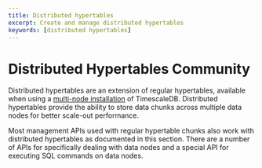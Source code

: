 ```yaml
---
title: Distributed hypertables
excerpt: Create and manage distributed hypertables
keywords: [distributed hypertables]
---
```


# Distributed Hypertables <Tag type="community">Community</Tag>

Distributed hypertables are an extension of regular hypertables, available when
using a [multi-node installation][getting-started-multi-node] of TimescaleDB.
Distributed hypertables provide the ability to store data chunks across multiple
data nodes for better scale-out performance.

Most management APIs used with regular hypertable chunks also work with distributed
hypertables as documented in this section. There are a number of APIs for
specifically dealing with data nodes and a special API for executing SQL commands
on data nodes.

[getting-started-multi-node]: /timescaledb/:currentVersion:/how-to-guides/multinode-timescaledb/

